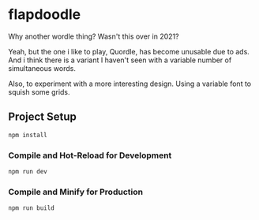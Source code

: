 # flapdoodle

Why another wordle thing? Wasn't this over in 2021?

Yeah, but the one i like to play, Quordle, has become unusable due to ads. And i think there is a variant I haven't seen with a variable number of simultaneous words.

Also, to experiment with a more interesting design. 
Using a variable font to squish some grids.



## Project Setup

```sh
npm install
```

### Compile and Hot-Reload for Development

```sh
npm run dev
```

### Compile and Minify for Production

```sh
npm run build
```
